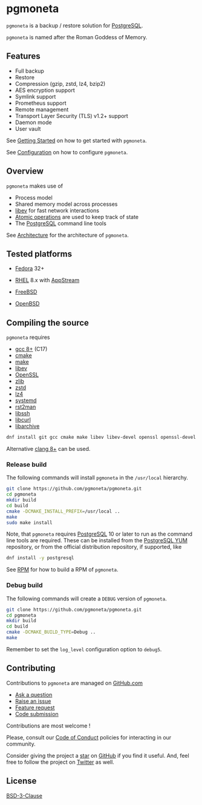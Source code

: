 # pgmoneta

`pgmoneta` is a backup / restore solution for [PostgreSQL](https://www.postgresql.org).

`pgmoneta` is named after the Roman Goddess of Memory.

## Features

* Full backup
* Restore
* Compression (gzip, zstd, lz4, bzip2)
* AES encryption support
* Symlink support
* Prometheus support
* Remote management
* Transport Layer Security (TLS) v1.2+ support
* Daemon mode
* User vault

See [Getting Started](./doc/GETTING_STARTED.md) on how to get started with `pgmoneta`.

See [Configuration](./doc/CONFIGURATION.md) on how to configure `pgmoneta`.

## Overview

`pgmoneta` makes use of

* Process model
* Shared memory model across processes
* [libev](http://software.schmorp.de/pkg/libev.html) for fast network interactions
* [Atomic operations](https://en.cppreference.com/w/c/atomic) are used to keep track of state
* The [PostgreSQL](https://www.postgresql.org) command line tools

See [Architecture](./doc/ARCHITECTURE.md) for the architecture of `pgmoneta`.

## Tested platforms

* [Fedora](https://getfedora.org/) 32+
* [RHEL](https://www.redhat.com/en/technologies/linux-platforms/enterprise-linux) 8.x with
  [AppStream](https://access.redhat.com/documentation/en-us/red_hat_enterprise_linux/8/html/installing_managing_and_removing_user-space_components/using-appstream_using-appstream)

* [FreeBSD](https://www.freebsd.org/)
* [OpenBSD](http://www.openbsd.org/)

## Compiling the source

`pgmoneta` requires

* [gcc 8+](https://gcc.gnu.org) (C17)
* [cmake](https://cmake.org)
* [make](https://www.gnu.org/software/make/)
* [libev](http://software.schmorp.de/pkg/libev.html)
* [OpenSSL](http://www.openssl.org/)
* [zlib](https://zlib.net)
* [zstd](http://www.zstd.net)
* [lz4](https://lz4.github.io/lz4/)
* [systemd](https://www.freedesktop.org/wiki/Software/systemd/)
* [rst2man](https://docutils.sourceforge.io/)
* [libssh](https://www.libssh.org/)
* [libcurl](https://curl.se/libcurl/)
* [libarchive](http://www.libarchive.org/)

```sh
dnf install git gcc cmake make libev libev-devel openssl openssl-devel systemd systemd-devel zlib zlib-devel libzstd libzstd-devel lz4 lz4-devel libssh libssh-devel libcurl libcurl-devel python3-docutils libatomic bzip2 bzip2-devel libarchive libarchive-devel
```

Alternative [clang 8+](https://clang.llvm.org/) can be used.

### Release build

The following commands will install `pgmoneta` in the `/usr/local` hierarchy.

```sh
git clone https://github.com/pgmoneta/pgmoneta.git
cd pgmoneta
mkdir build
cd build
cmake -DCMAKE_INSTALL_PREFIX=/usr/local ..
make
sudo make install
```

Note, that `pgmoneta` requires [PostgreSQL](https://www.postgresql.org) 10 or later to run as the command line tools
are required. These can be installed from the [PostgreSQL YUM](https://yum.postgresql.org/) repository, or from the
official distribution repository, if supported, like

```sh
dnf install -y postgresql
```

See [RPM](./doc/RPM.md) for how to build a RPM of `pgmoneta`.

### Debug build

The following commands will create a `DEBUG` version of `pgmoneta`.

```sh
git clone https://github.com/pgmoneta/pgmoneta.git
cd pgmoneta
mkdir build
cd build
cmake -DCMAKE_BUILD_TYPE=Debug ..
make
```

Remember to set the `log_level` configuration option to `debug5`.

## Contributing

Contributions to `pgmoneta` are managed on [GitHub.com](https://github.com/pgmoneta/pgmoneta/)

* [Ask a question](https://github.com/pgmoneta/pgmoneta/discussions)
* [Raise an issue](https://github.com/pgmoneta/pgmoneta/issues)
* [Feature request](https://github.com/pgmoneta/pgmoneta/issues)
* [Code submission](https://github.com/pgmoneta/pgmoneta/pulls)

Contributions are most welcome !

Please, consult our [Code of Conduct](./CODE_OF_CONDUCT.md) policies for interacting in our
community.

Consider giving the project a [star](https://github.com/pgmoneta/pgmoneta/stargazers) on
[GitHub](https://github.com/pgmoneta/pgmoneta/) if you find it useful. And, feel free to follow
the project on [Twitter](https://twitter.com/pgmoneta/) as well.

## License

[BSD-3-Clause](https://opensource.org/licenses/BSD-3-Clause)
